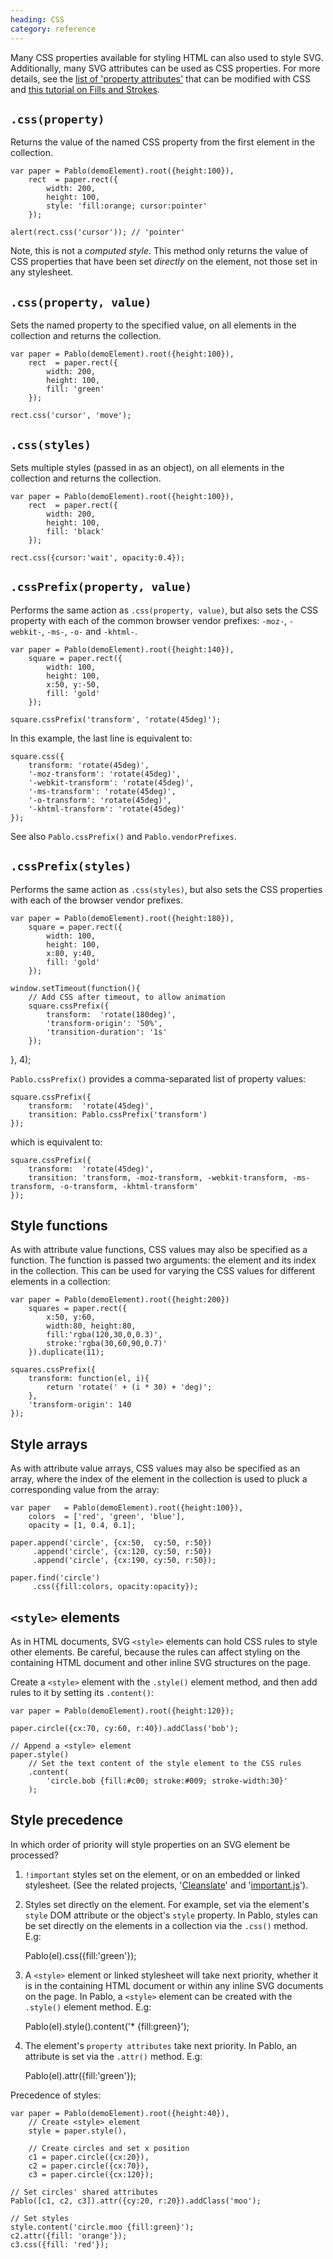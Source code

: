 ```yaml
--- 
heading: CSS
category: reference
---
```


Many CSS properties available for styling HTML can also used to style SVG. Additionally, many SVG attributes can be used as CSS properties. For more details, see the [list of 'property attributes'][svg-properties] that can be modified with CSS and [this tutorial on Fills and Strokes][fills-strokes].

[svg-properties]: http://www.w3.org/TR/SVG/propidx.html
[fills-strokes]: https://developer.mozilla.org/en-US/docs/SVG/Tutorial/Fills_and_Strokes


`.css(property)`
---------------------

Returns the value of the named CSS property from the first element in the collection.

    var paper = Pablo(demoElement).root({height:100}),
        rect  = paper.rect({
            width: 200,
            height: 100,
            style: 'fill:orange; cursor:pointer'
        });

    alert(rect.css('cursor')); // 'pointer'

Note, this is not a _computed style_. This method only returns the value of CSS properties that have been set _directly_ on the element, not those set in any stylesheet.


`.css(property, value)`
----------------------------

Sets the named property to the specified value, on all elements in the collection and returns the collection.

    var paper = Pablo(demoElement).root({height:100}),
        rect  = paper.rect({
            width: 200,
            height: 100,
            fill: 'green'
        });

    rect.css('cursor', 'move');


`.css(styles)`
--------------

Sets multiple styles (passed in as an object), on all elements in the collection and returns the collection.

    var paper = Pablo(demoElement).root({height:100}),
        rect  = paper.rect({
            width: 200,
            height: 100,
            fill: 'black'
        });

    rect.css({cursor:'wait', opacity:0.4});


`.cssPrefix(property, value)`
----------------------------

Performs the same action as `.css(property, value)`, but also sets the CSS property with each of the common browser vendor prefixes: `-moz-`, `-webkit-`, `-ms-`, `-o-` and `-khtml-`.

    var paper = Pablo(demoElement).root({height:140}),
        square = paper.rect({
            width: 100,
            height: 100,
            x:50, y:-50,
            fill: 'gold'
        });

    square.cssPrefix('transform', 'rotate(45deg)');

In this example, the last line is equivalent to:

    square.css({
        transform: 'rotate(45deg)',
        '-moz-transform': 'rotate(45deg)',
        '-webkit-transform': 'rotate(45deg)',
        '-ms-transform': 'rotate(45deg)',
        '-o-transform': 'rotate(45deg)',
        '-khtml-transform': 'rotate(45deg)'
    });

See also `Pablo.cssPrefix()` and `Pablo.vendorPrefixes`.


`.cssPrefix(styles)`
------------------

Performs the same action as `.css(styles)`, but also sets the CSS properties with each of the browser vendor prefixes.

    var paper = Pablo(demoElement).root({height:180}),
        square = paper.rect({
            width: 100,
            height: 100,
            x:80, y:40,
            fill: 'gold'
        });

    window.setTimeout(function(){
        // Add CSS after timeout, to allow animation
        square.cssPrefix({
            transform:  'rotate(180deg)',
            'transform-origin': '50%',
            'transition-duration': '1s'
        });
   }, 4);


`Pablo.cssPrefix()` provides a comma-separated list of property values:

    square.cssPrefix({
        transform:  'rotate(45deg)',
        transition: Pablo.cssPrefix('transform')
    });

which is equivalent to:

    square.cssPrefix({
        transform:  'rotate(45deg)',
        transition: 'transform, -moz-transform, -webkit-transform, -ms-transform, -o-transform, -khtml-transform'
    });


Style functions
---------------

As with attribute value functions, CSS values may also be specified as a function. The function is passed two arguments: the element and its index in the collection. This can be used for varying the CSS values for different elements in a collection:

    var paper = Pablo(demoElement).root({height:200})
        squares = paper.rect({
            x:50, y:60,
            width:80, height:80,
            fill:'rgba(120,30,0,0.3)',
            stroke:'rgba(30,60,90,0.7)'
        }).duplicate(11);
        
    squares.cssPrefix({
        transform: function(el, i){
            return 'rotate(' + (i * 30) + 'deg)';
        },
        'transform-origin': 140
    });


Style arrays
------------

As with attribute value arrays, CSS values may also be specified as an array, where the index of the element in the collection is used to pluck a corresponding value from the array:

    var paper   = Pablo(demoElement).root({height:100}),
        colors  = ['red', 'green', 'blue'],
        opacity = [1, 0.4, 0.1];

    paper.append('circle', {cx:50,  cy:50, r:50})
         .append('circle', {cx:120, cy:50, r:50})
         .append('circle', {cx:190, cy:50, r:50});

    paper.find('circle')
         .css({fill:colors, opacity:opacity});


`<style>` elements
------------------

As in HTML documents, SVG `<style>` elements can hold CSS rules to style other elements. Be careful, because the rules can affect styling on the containing HTML document and other inline SVG structures on the page.

Create a `<style>` element with the `.style()` element method, and then add rules to it by setting its `.content()`:

    var paper = Pablo(demoElement).root({height:120});

    paper.circle({cx:70, cy:60, r:40}).addClass('bob');

    // Append a <style> element
    paper.style()
        // Set the text content of the style element to the CSS rules
        .content(
            'circle.bob {fill:#c00; stroke:#009; stroke-width:30}'
        );


Style precedence
----------------

In which order of priority will style properties on an SVG element be processed?

1. `!important` styles set on the element, or on an embedded or linked stylesheet. (See the related projects, '[Cleanslate][cleanslate]' and '[important.js][importantjs]').

[cleanslate]: https://github.com/premasagar/cleanslate
[importantjs]: https://github.com/premasagar/important

2. Styles set directly on the element. For example, set via the element's `style` DOM attribute or the object's `style` property. In Pablo, styles can be set directly on the elements in a collection via the `.css()` method. E.g:

    Pablo(el).css({fill:'green'});

3. A `<style>` element or linked stylesheet will take next priority, whether it is in the containing HTML document or within any inline SVG documents on the page. In Pablo, a `<style>` element can be created with the `.style()` element method. E.g:

    Pablo(el).style().content('* {fill:green}');

4. The element's `property attributes` take next priority. In Pablo, an attribute is set via the `.attr()` method. E.g:

    Pablo(el).attr({fill:'green'});

Precedence of styles:

    var paper = Pablo(demoElement).root({height:40}),
        // Create <style> element
        style = paper.style(),

        // Create circles and set x position
        c1 = paper.circle({cx:20}),
        c2 = paper.circle({cx:70}),
        c3 = paper.circle({cx:120});

    // Set circles' shared attributes
    Pablo([c1, c2, c3]).attr({cy:20, r:20}).addClass('moo');

    // Set styles
    style.content('circle.moo {fill:green}');
    c2.attr({fill: 'orange'});
    c3.css({fill: 'red'});